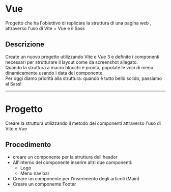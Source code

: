 # Vue

Progetto che ha l'obiettivo di replicare la struttura di una pagina web , attraverso l'uso di Vite + Vue e il Sass

## Descrizione 

Create un nuovo progetto utilizzando Vite e Vue 3 e definite i componenti necessari per strutturare il layout come da screenshot allegato.  
Quando la struttura a macro blocchi è pronta, popolate le voci di menu dinamicamente usando i data del componente.  
Per oggi diamo priorità alla struttura: quando è tutto bello solido, passiamo al Sass!  

---

# Progetto

Creare la struttura utilizzando il metodo dei componenti attraverso l'uso di Vite e Vue

## Procedimento

- creare un componente per la struttura dell'header 
- All'interno del componente inserire altri due componenti:
  - Logo 
  - Menu nav bar
- Creare un componente per l'inserimento degli articoli (Main)
- Creare un componente Footer




